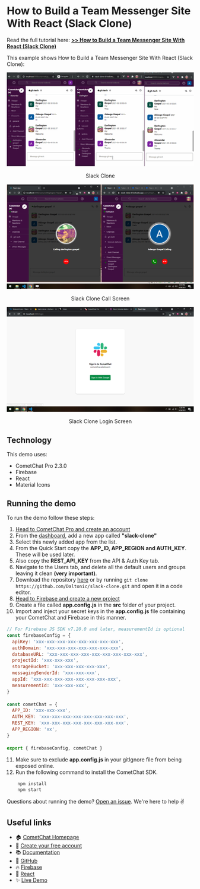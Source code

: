 # How to Build a Team Messenger Site With React (Slack Clone)

Read the full tutorial here: [**>> How to Build a Team Messenger Site With React (Slack Clone)**](https://www.cometchat.com/tutorials/#)

This example shows How to Build a Team Messenger Site With React (Slack Clone):

![Slack Clone](./screenshots/0.gif)
<center><figcaption>Slack Clone</figcaption></center>

![Slack Clone](./screenshots/1.png)
<center><figcaption>Slack Clone Call Screen</figcaption></center>

![Slack Clone](./screenshots/2.png)
<center><figcaption>Slack Clone Login Screen</figcaption></center>

## Technology

This demo uses:

- CometChat Pro 2.3.0
- Firebase
- React
- Material Icons

## Running the demo

To run the demo follow these steps:

1. [Head to CometChat Pro and create an account](https://app.cometchat.com/signup)
2. From the [dashboard](https://app.cometchat.com/apps), add a new app called **"slack-clone"**
3. Select this newly added app from the list.
4. From the Quick Start copy the **APP_ID, APP_REGION and AUTH_KEY**. These will be used later.
5. Also copy the **REST_API_KEY** from the API & Auth Key tab.
6. Navigate to the Users tab, and delete all the default users and groups leaving it clean **(very important)**.
7. Download the repository [here](https://github.com/Daltonic/slack-clone/archive/master.zip) or by running `git clone https://github.com/Daltonic/slack-clone.git` and open it in a code editor.
8. [Head to Firebase and create a new project](https://console.firebase.google.com)
9. Create a file called **app.config.js** in the **src** folder of your project.
10. Import and inject your secret keys in the **app.config.js** file containing your CometChat and Firebase in this manner.

```js
// For Firebase JS SDK v7.20.0 and later, measurementId is optional
const firebaseConfig = {
  apiKey: 'xxx-xxx-xxx-xxx-xxx-xxx-xxx-xxx',
  authDomain: 'xxx-xxx-xxx-xxx-xxx-xxx-xxx',
  databaseURL: 'xxx-xxx-xxx-xxx-xxx-xxx-xxx-xxx-xxx',
  projectId: 'xxx-xxx-xxx',
  storageBucket: 'xxx-xxx-xxx-xxx-xxx',
  messagingSenderId: 'xxx-xxx-xxx',
  appId: 'xxx-xxx-xxx-xxx-xxx-xxx-xxx-xxx',
  measurementId: 'xxx-xxx-xxx',
}

const cometChat = {
  APP_ID: 'xxx-xxx-xxx',
  AUTH_KEY: 'xxx-xxx-xxx-xxx-xxx-xxx-xxx-xxx',
  REST_KEY: 'xxx-xxx-xxx-xxx-xxx-xxx-xxx-xxx',
  APP_REGION: 'xx',
}

export { firebaseConfig, cometChat }
```

11. Make sure to exclude **app.config.js** in your gitIgnore file from being exposed online.
12. Run the following command to install the CometChat SDK.

```sh
    npm install
    npm start
```

Questions about running the demo? [Open an issue](https://github.com/Daltonic/slack-clone/issues). We're here to help ✌️

## Useful links

- 🏠 [CometChat Homepage](https://app.cometchat.com/signup)
- 🚀 [Create your free account](https://app.cometchat.com/apps)
- 📚 [Documentation](https://prodocs.cometchat.com)
- 👾 [GitHub](https://www.github.com/cometchat-pro)
- 🔥 [Firebase](https://console.firebase.google.com)
- 🔷 [React](https://reactjs.org/)
- ✨ [Live Demo](https://slack-clone-b1ecf.web.app/)
